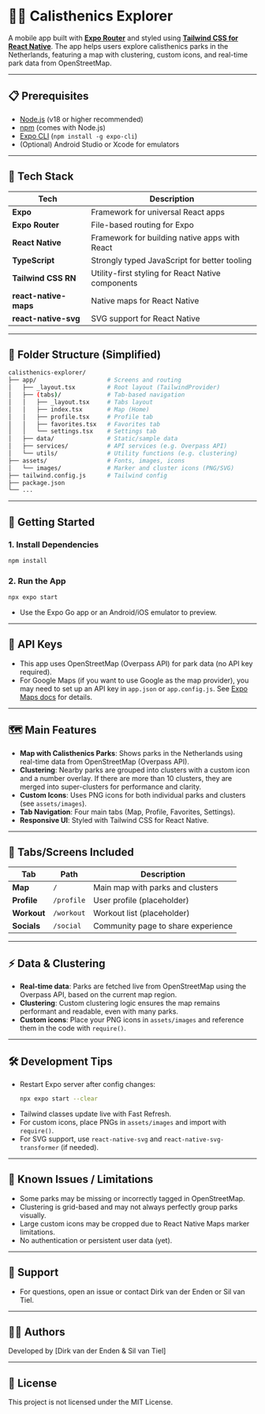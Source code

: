 # 🏋️‍♂️ Calisthenics Explorer

A mobile app built with [**Expo Router**](https://expo.dev/router) and styled using [**Tailwind CSS for React Native**](https://github.com/jaredh159/tailwindcss-react-native). The app helps users explore calisthenics parks in the Netherlands, featuring a map with clustering, custom icons, and real-time park data from OpenStreetMap.

---

## 📋 Prerequisites

- [Node.js](https://nodejs.org/) (v18 or higher recommended)
- [npm](https://www.npmjs.com/) (comes with Node.js)
- [Expo CLI](https://docs.expo.dev/get-started/installation/) (`npm install -g expo-cli`)
- (Optional) Android Studio or Xcode for emulators

---

## 📱 Tech Stack

| Tech                  | Description                                           |
|-----------------------|-------------------------------------------------------|
| **Expo**              | Framework for universal React apps                   |
| **Expo Router**       | File-based routing for Expo                          |
| **React Native**      | Framework for building native apps with React        |
| **TypeScript**        | Strongly typed JavaScript for better tooling         |
| **Tailwind CSS RN**   | Utility-first styling for React Native components    |
| **react-native-maps** | Native maps for React Native                         |
| **react-native-svg**  | SVG support for React Native                         |

---

## 🧠 Folder Structure (Simplified)

```bash
calisthenics-explorer/
├── app/                    # Screens and routing
│   ├── _layout.tsx         # Root layout (TailwindProvider)
│   ├── (tabs)/             # Tab-based navigation
│   │   ├── _layout.tsx     # Tabs layout
│   │   ├── index.tsx       # Map (Home)
│   │   ├── profile.tsx     # Profile tab
│   │   ├── favorites.tsx   # Favorites tab
│   │   └── settings.tsx    # Settings tab
│   ├── data/               # Static/sample data
│   ├── services/           # API services (e.g. Overpass API)
│   └── utils/              # Utility functions (e.g. clustering)
├── assets/                 # Fonts, images, icons
│   └── images/             # Marker and cluster icons (PNG/SVG)
├── tailwind.config.js      # Tailwind config
├── package.json
└── ...
```

---

## 🚀 Getting Started

### 1. **Install Dependencies**

```bash
npm install
```

### 2. **Run the App**

```bash
npx expo start
```

- Use the Expo Go app or an Android/iOS emulator to preview.

---

## 🔑 API Keys

- This app uses OpenStreetMap (Overpass API) for park data (no API key required).
- For Google Maps (if you want to use Google as the map provider), you may need to set up an API key in `app.json` or `app.config.js`. See [Expo Maps docs](https://docs.expo.dev/versions/latest/sdk/map-view/) for details.

---

## 🗺️ Main Features

- **Map with Calisthenics Parks**: Shows parks in the Netherlands using real-time data from OpenStreetMap (Overpass API).
- **Clustering**: Nearby parks are grouped into clusters with a custom icon and a number overlay. If there are more than 10 clusters, they are merged into super-clusters for performance and clarity.
- **Custom Icons**: Uses PNG icons for both individual parks and clusters (see `assets/images`).
- **Tab Navigation**: Four main tabs (Map, Profile, Favorites, Settings).
- **Responsive UI**: Styled with Tailwind CSS for React Native.

---

## 🧪 Tabs/Screens Included

| Tab         | Path                  | Description                         |
|-------------|-----------------------|-------------------------------------|
| **Map**     | `/`                   | Main map with parks and clusters    |
| **Profile** | `/profile`            | User profile (placeholder)          |
| **Workout** | `/workout`            | Workout list (placeholder)          |
| **Socials** | `/social`             | Community page to share experience  |

---

## ⚡ Data & Clustering

- **Real-time data**: Parks are fetched live from OpenStreetMap using the Overpass API, based on the current map region.
- **Clustering**: Custom clustering logic ensures the map remains performant and readable, even with many parks.
- **Custom icons**: Place your PNG icons in `assets/images` and reference them in the code with `require()`.

---

## 🛠️ Development Tips

- Restart Expo server after config changes:
  ```bash
  npx expo start --clear
  ```
- Tailwind classes update live with Fast Refresh.
- For custom icons, place PNGs in `assets/images` and import with `require()`.
- For SVG support, use `react-native-svg` and `react-native-svg-transformer` (if needed).

---

## 🐞 Known Issues / Limitations

- Some parks may be missing or incorrectly tagged in OpenStreetMap.
- Clustering is grid-based and may not always perfectly group parks visually.
- Large custom icons may be cropped due to React Native Maps marker limitations.
- No authentication or persistent user data (yet).

---

## 🤝 Support

- For questions, open an issue or contact Dirk van der Enden or Sil van Tiel.

---

## 🧑‍💻 Authors

Developed by [Dirk van der Enden & Sil van Tiel]  

---

## 📜 License

This project is not licensed under the MIT License.
